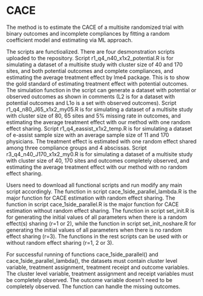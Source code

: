 # CACE
The method is to estimate the CACE of a multisite randomized trial with binary outcomes and incomplete compliances by fitting a random coefficient model and estimating via ML approach.

The scripts are functioalized. There are four desmonstration scripts uploaded to the repository. Script r1_q4_n40_x1x2_potential.R is for simulating a dataset of a multisite study with cluster size of 40 and 170 sites, and both potential outcomes and complete compliances, and estimating the average treatment effect by lme4 package. This is to show the gold standard of estimating treatment effect with potential outcomes. The simulation function in the script can generate a dataset with potential or observed outcomes as shown in comments (L2 is for a dataset with potential outcomes and L1o is a set with observed outcomes). Script r1_q4_n80_J65_x1x2_my05.R is for simulating a dataset of a multisite study with cluster size of 80, 65 sites and 5% missing rate in outcomes, and estimating the average treatment effect with our method with one random effect sharing. Script r1_q4_eassist_x1x2_temp.R is for simulating a dataset of e-assist sample size with an average sample size of 11 and 170 physicians. The treatment effect is estimated with one random effect shared among three compliance groups and 4 abscissas. Script r3_q4_n40_J170_x1x2_my0.R is for simulating a dataset of a multisite study with cluster size of 40, 170 sites and outcomes completely observed, and estimating the average treatment effect with our method with no random effect sharing. 

Users need to download all functional scripts and run modify any main script accordingly. The function in script cace_1side_parallel_lambda.R is the major function for CACE estimation with random effect sharing. The function in script cace_1side_parallel.R is the major function for CACE estimation without random effect sharing. The function in script set_init.R is for generating the initial values of all parameters when there is a random effect(s) sharing (r=1 or 2), while the function in script set_init_noshare.R for generating the initial values of all parameters when there is no random effect sharing (r=3). The functions in the rest scripts can be used with or without random effect sharing (r=1, 2 or 3). 

For successful running of functions cace_1side_parallel() and cace_1side_parallel_lambda(), the datasets must contain cluster level variable, treatment assignment, treatment receipt and outcome variables. The cluster level variable, treatment assignment and receipt variables must be completely observed. The outcome variable doesn't need to be completely observed. The function can handle the missing outcomes.



